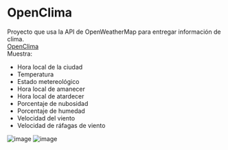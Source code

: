 # OpenClima
Proyecto que usa la API de OpenWeatherMap para entregar información de clima.\
[OpenClima](https://teclab.uct.cl/~oscar.cariaga/clima/)\
Muestra:
* Hora local de la ciudad
* Temperatura
* Estado metereológico
* Hora local de amanecer
* Hora local de atardecer
* Porcentaje de nubosidad
* Porcentaje de humedad
* Velocidad del viento
* Velocidad de ráfagas de viento

![image](https://github.com/user-attachments/assets/888c3aad-0742-46be-92fd-51628aa890cb)
![image](https://github.com/user-attachments/assets/5de5fddf-7d7f-4eec-8822-68f0e1442ebb)
